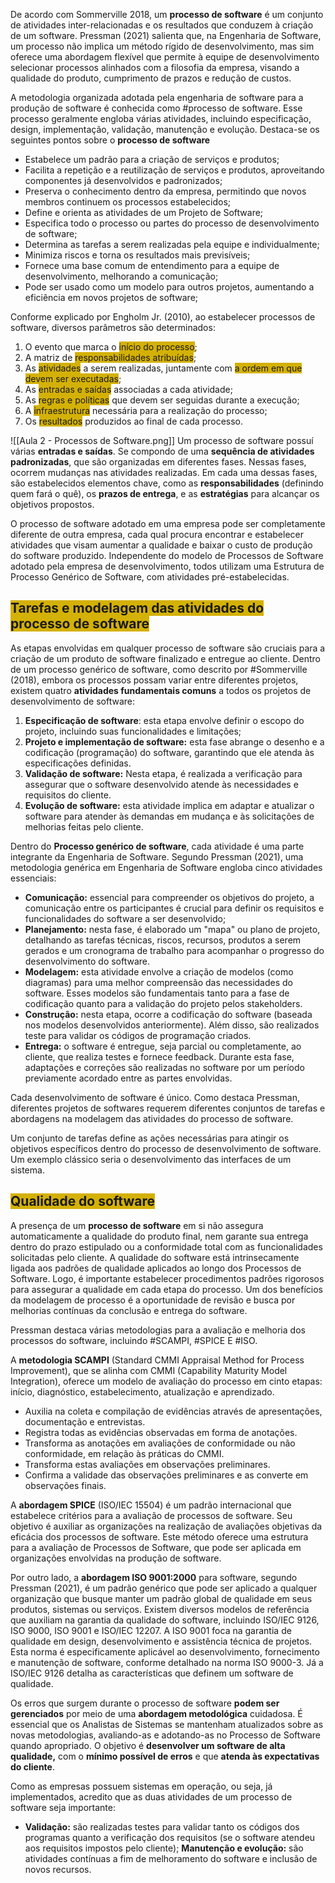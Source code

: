 De acordo com Sommerville 2018, um **processo de software** é um conjunto de atividades inter-relacionadas e os resultados que conduzem à criação de um software. Pressman (2021) salienta que, na Engenharia de Software, um processo não implica um método rígido de desenvolvimento, mas sim oferece uma abordagem flexível que permite à equipe de desenvolvimento selecionar processos alinhados com a filosofia da empresa, visando a qualidade do produto, cumprimento de prazos e redução de custos. 

A metodologia organizada adotada pela engenharia de software para a produção de software é conhecida como #processo de software. Esse processo geralmente engloba várias atividades, incluindo especificação, design, implementação, validação, manutenção e evolução. Destaca-se os seguintes pontos sobre o **processo de software**
- Estabelece um padrão para a criação de serviços e produtos;
- Facilita a repetição e a reutilização de serviços e produtos, aproveitando componentes já desenvolvidos e padronizados;
- Preserva o conhecimento dentro da empresa, permitindo que novos membros continuem os processos estabelecidos;
- Define e orienta as atividades de um Projeto de Software;
- Especifica todo o processo ou partes do processo de desenvolvimento de software;
- Determina as tarefas a serem realizadas pela equipe e individualmente;
- Minimiza riscos e torna os resultados mais previsíveis;
- Fornece uma base comum de entendimento para a equipe de desenvolvimento, melhorando a comunicação;
- Pode ser usado como um modelo para outros projetos, aumentando a eficiência em novos projetos de software;

Conforme explicado por Engholm Jr. (2010), ao estabelecer processos de software, diversos parâmetros são determinados:
1. O evento que marca o <span style="background:#d4b106">início do processo</span>;
2. A matriz de <span style="background:#d4b106">responsabilidades atribuídas</span>;
3. As <span style="background:#d4b106">atividades</span> a serem realizadas, juntamente com <span style="background:#d4b106">a ordem em que devem ser executadas</span>;
4. As <span style="background:#d4b106">entradas e saídas</span> associadas a cada atividade;
5. As <span style="background:#d4b106">regras e políticas</span> que devem ser seguidas durante a execução;
6. A <span style="background:#d4b106">infraestrutura</span> necessária para a realização do processo;
7. Os <span style="background:#d4b106">resultados</span> produzidos ao final de cada processo.

![[Aula 2 - Processos de Software.png]]
Um processo de software possuí várias **entradas e saídas**. Se compondo de uma **sequência de atividades padronizadas**, que são organizadas em diferentes fases. Nessas fases, ocorrem mudanças nas atividades realizadas. Em cada uma dessas fases, são estabelecidos elementos chave, como as **responsabilidades** (definindo quem fará o quê), os **prazos de entrega**, e as **estratégias** para alcançar os objetivos propostos.

O processo de software adotado em uma empresa pode ser completamente diferente de outra empresa, cada qual procura encontrar e estabelecer atividades que visam aumentar a qualidade e baixar o custo de produção do software produzido. Independente do modelo de Processos de Software adotado pela empresa de desenvolvimento, todos utilizam uma Estrutura de Processo Genérico de Software, com atividades pré-estabelecidas.

## <span style="background:#d4b106">Tarefas e modelagem das atividades do processo de software</span>
As etapas envolvidas em qualquer processo de software são cruciais para a criação de um produto de software finalizado e entregue ao cliente. Dentro de um processo genérico de software, como descrito por #Sommerville (2018), embora os processos possam variar entre diferentes projetos, existem quatro **atividades fundamentais comuns** a todos os projetos de desenvolvimento de software:
1. **Especificação de software**: esta etapa envolve definir o escopo do projeto, incluindo suas funcionalidades e limitações;
2. **Projeto e implementação de software:** esta fase abrange o desenho e a codificação (programação) do software, garantindo que ele atenda às especificações definidas.
3. **Validação de software:** Nesta etapa, é realizada a verificação para assegurar que o software desenvolvido atende às necessidades e requisitos do cliente.
4. **Evolução de software:** esta atividade implica em adaptar e atualizar o software para atender às demandas em mudança e às solicitações de melhorias feitas pelo cliente. 

Dentro do **Processo genérico de software**, cada atividade é uma parte integrante da Engenharia de Software. Segundo Pressman (2021), uma metodologia genérica em Engenharia de Software engloba cinco atividades essenciais:
- **Comunicação:** essencial para compreender os objetivos do projeto, a comunicação entre os participantes é crucial para definir os requisitos e funcionalidades do software a ser desenvolvido;
- **Planejamento:** nesta fase, é elaborado um "mapa" ou plano de projeto, detalhando as tarefas técnicas, riscos, recursos, produtos a serem gerados e um cronograma de trabalho para acompanhar o progresso do desenvolvimento do software.
- **Modelagem:** esta atividade envolve a criação de modelos (como diagramas) para uma melhor compreensão das necessidades do software. Esses modelos são fundamentais tanto para a fase de codificação quanto para a validação do projeto pelos stakeholders.
- **Construção:** nesta etapa, ocorre a codificação do software (baseada nos modelos desenvolvidos anteriormente). Além disso, são realizados teste para validar os códigos de programação criados.
- **Entrega:** o software é entregue, seja parcial ou completamente, ao cliente, que realiza testes e fornece feedback. Durante esta fase, adaptações e correções são realizadas no software por um período previamente acordado entre as partes envolvidas.

Cada desenvolvimento de software é único. Como destaca Pressman, diferentes projetos de softwares requerem diferentes conjuntos de tarefas e abordagens na modelagem das atividades do processo de software. 

Um conjunto de tarefas define as ações necessárias para atingir os objetivos específicos dentro do processo de desenvolvimento de software. Um exemplo clássico seria o desenvolvimento das interfaces de um sistema. 

## <span style="background:#d4b106">Qualidade do software</span>
A presença de um **processo de software** em si não assegura automaticamente a qualidade do produto final, nem garante sua entrega dentro do prazo estipulado ou a conformidade total com as funcionalidades solicitadas pelo cliente. A qualidade do software está intrinsecamente ligada aos padrões de qualidade aplicados ao longo dos Processos de Software. Logo, é importante estabelecer procedimentos padrões rigorosos para assegurar a qualidade em cada etapa do processo. Um dos benefícios da modelagem de processo é a oportunidade de revisão e busca por melhorias contínuas da conclusão e entrega do software. 

Pressman destaca várias metodologias para a avaliação e melhoria dos processos do software, incluindo #SCAMPI, #SPICE E #ISO.

A **metodologia SCAMPI** (Standard CMMI Appraisal Method for Process Improvement), que se alinha com CMMI (Capability Maturity Model Integration), oferece um modelo de avaliação do processo em cinto etapas: início, diagnóstico, estabelecimento, atualização e aprendizado. 
- Auxilia na coleta e compilação de evidências através de apresentações, documentação e entrevistas.
- Registra todas as evidências observadas em forma de anotações.
- Transforma as anotações em avaliações de conformidade ou não conformidade, em relação às práticas do CMMI.
- Transforma estas avaliações em observações preliminares.
- Confirma a validade das observações preliminares e as converte em observações finais.

A **abordagem SPICE** (ISO/IEC 15504) é um padrão internacional que estabelece critérios para a avaliação de processos de software. Seu objetivo é auxiliar as organizações na realização de avaliações objetivas da eficácia dos processos de software. Este método oferece uma estrutura para a avaliação de Processos de Software, que pode ser aplicada em organizações envolvidas na produção de software.

Por outro lado, a **abordagem ISO 9001:2000** para software, segundo Pressman (2021), é um padrão genérico que pode ser aplicado a qualquer organização que busque manter um padrão global de qualidade em seus produtos, sistemas ou serviços. Existem diversos modelos de referência que auxiliam na garantia da qualidade do software, incluindo ISO/IEC 9126, ISO 9000, ISO 9001 e ISO/IEC 12207. A ISO 9001 foca na garantia de qualidade em design, desenvolvimento e assistência técnica de projetos. Esta norma é especificamente aplicável ao desenvolvimento, fornecimento e manutenção de software, conforme detalhado na norma ISO 9000-3. Já a ISO/IEC 9126 detalha as características que definem um software de qualidade.

Os erros que surgem durante o processo de software **podem ser gerenciados** por meio de uma **abordagem metodológica** cuidadosa. É essencial que os Analistas de Sistemas se mantenham atualizados sobre as novas metodologias, avaliando-as e adotando-as no Processo de Software quando apropriado. O objetivo é **desenvolver um software de alta qualidade,** com o **mínimo possível de erros** e que **atenda às expectativas do cliente**.

Como as empresas possuem sistemas em operação, ou seja, já implementados, acredito que as duas atividades de um processo de software seja importante:
- **Validação:** são realizadas testes para validar tanto os códigos dos programas quanto a verificação dos requisitos (se o software atendeu aos requisitos impostos pelo cliente);
  **Manutenção e evolução:** são atividades contínuas a fim de melhoramento do software e inclusão de novos recursos. 